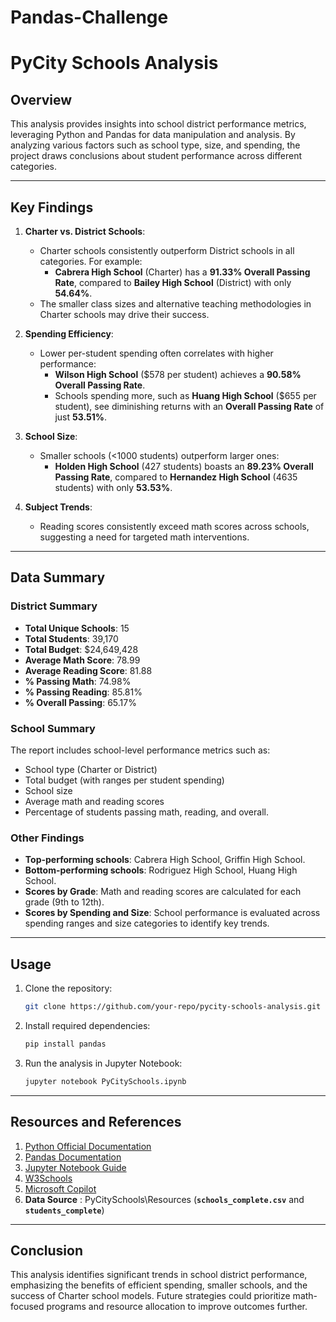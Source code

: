 # Pandas-Challenge 

# PyCity Schools Analysis

## Overview
This analysis provides insights into school district performance metrics, leveraging Python and Pandas for data manipulation and analysis. By analyzing various factors such as school type, size, and spending, the project draws conclusions about student performance across different categories.

---

## Key Findings
1. **Charter vs. District Schools**:
   - Charter schools consistently outperform District schools in all categories. For example:
     - **Cabrera High School** (Charter) has a **91.33% Overall Passing Rate**, compared to **Bailey High School** (District) with only **54.64%**.
   - The smaller class sizes and alternative teaching methodologies in Charter schools may drive their success.

2. **Spending Efficiency**:
   - Lower per-student spending often correlates with higher performance:
     - **Wilson High School** ($578 per student) achieves a **90.58% Overall Passing Rate**.
     - Schools spending more, such as **Huang High School** ($655 per student), see diminishing returns with an **Overall Passing Rate** of just **53.51%**.

3. **School Size**:
   - Smaller schools (<1000 students) outperform larger ones:
     - **Holden High School** (427 students) boasts an **89.23% Overall Passing Rate**, compared to **Hernandez High School** (4635 students) with only **53.53%**.

4. **Subject Trends**:
   - Reading scores consistently exceed math scores across schools, suggesting a need for targeted math interventions.

---

## Data Summary

### **District Summary**
- **Total Unique Schools**: 15
- **Total Students**: 39,170
- **Total Budget**: $24,649,428
- **Average Math Score**: 78.99
- **Average Reading Score**: 81.88
- **% Passing Math**: 74.98%
- **% Passing Reading**: 85.81%
- **% Overall Passing**: 65.17%

### **School Summary**
The report includes school-level performance metrics such as:
- School type (Charter or District)
- Total budget (with  ranges per student spending)
- School size
- Average math and reading scores
- Percentage of students passing math, reading, and overall.

### **Other Findings**
- **Top-performing schools**: Cabrera High School, Griffin High School.
- **Bottom-performing schools**: Rodriguez High School, Huang High School.
- **Scores by Grade**: Math and reading scores are calculated for each grade (9th to 12th).
- **Scores by Spending and Size**: School performance is evaluated across spending ranges and size categories to identify key trends.

---

## Usage
1. Clone the repository:
   ```bash
   git clone https://github.com/your-repo/pycity-schools-analysis.git

2. Install required dependencies:
   ```bash
   pip install pandas

3. Run the analysis in Jupyter Notebook:
   ```bash
   jupyter notebook PyCitySchools.ipynb

----

## Resources and References
1. [Python Official Documentation](https://docs.python.org/)
2. [Pandas Documentation](https://pandas.pydata.org/docs/)
3. [Jupyter Notebook Guide](https://jupyter.org/)
4. [W3Schools](https://www.w3schools.com/)
5. [Microsoft Copilot](https://copilot.microsoft.com/)  
6. **Data Source** : PyCitySchools\Resources (**`schools_complete.csv`** and **`students_complete`**)

----

## Conclusion
This analysis identifies significant trends in school district performance, emphasizing the benefits of efficient spending, smaller schools, and the success of Charter school models. Future strategies could prioritize math-focused programs and resource allocation to improve outcomes further. 
